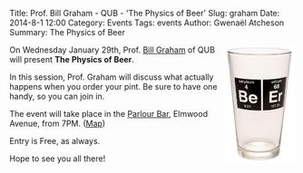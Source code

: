 Title: Prof. Bill Graham - QUB - 'The Physics of Beer'
Slug: graham
Date: 2014-8-1 12:00
Category: Events
Tags: events
Author: Gwenaël Atcheson
Summary: The Physics of Beer

<img align="right" style="width:25%" src="/images/beer.jpeg" /> 


On Wednesday January 29th, Prof. [Bill Graham](http://www.qub.ac.uk/schools/SchoolofMathematicsandPhysics/Staff/StaffInfo/?id=8) of QUB will present **The Physics of Beer**.

In this session, Prof. Graham will discuss what actually happens when you order your pint.
Be sure to have one handy, so you can join in.

The event will take place in the [Parlour Bar](http://www.parlourbar.co.uk/),
Elmwood Avenue, from 7PM. ([Map](https://www.google.co.uk/maps/preview#!data=!1m4!1m3!1d2032!2d-5.9377654!3d54.5844734!4m12!2m11!1m10!1s0x0%3A0x5cca3cbfda387762!3m8!1m3!1d73969!2d-5.9266324!3d54.59488!3m2!1i1024!2i768!4f13.1))

Entry is Free, as always.

Hope to see you all there!
